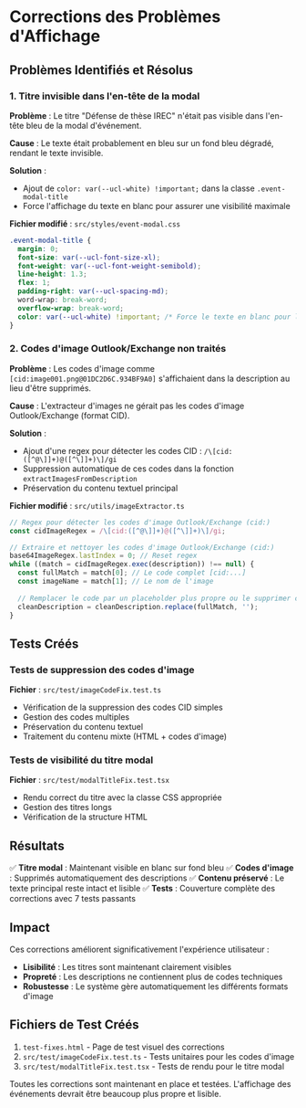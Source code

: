 # Corrections des Problèmes d'Affichage

## Problèmes Identifiés et Résolus

### 1. Titre invisible dans l'en-tête de la modal

**Problème** : Le titre "Défense de thèse IREC" n'était pas visible dans l'en-tête bleu de la modal d'événement.

**Cause** : Le texte était probablement en bleu sur un fond bleu dégradé, rendant le texte invisible.

**Solution** :
- Ajout de `color: var(--ucl-white) !important;` dans la classe `.event-modal-title`
- Force l'affichage du texte en blanc pour assurer une visibilité maximale

**Fichier modifié** : `src/styles/event-modal.css`

```css
.event-modal-title {
  margin: 0;
  font-size: var(--ucl-font-size-xl);
  font-weight: var(--ucl-font-weight-semibold);
  line-height: 1.3;
  flex: 1;
  padding-right: var(--ucl-spacing-md);
  word-wrap: break-word;
  overflow-wrap: break-word;
  color: var(--ucl-white) !important; /* Force le texte en blanc pour la visibilité */
}
```

### 2. Codes d'image Outlook/Exchange non traités

**Problème** : Les codes d'image comme `[cid:image001.png@01DC2D6C.934BF9A0]` s'affichaient dans la description au lieu d'être supprimés.

**Cause** : L'extracteur d'images ne gérait pas les codes d'image Outlook/Exchange (format CID).

**Solution** :
- Ajout d'une regex pour détecter les codes CID : `/\[cid:([^@\]]+)@([^\]]+)\]/gi`
- Suppression automatique de ces codes dans la fonction `extractImagesFromDescription`
- Préservation du contenu textuel principal

**Fichier modifié** : `src/utils/imageExtractor.ts`

```typescript
// Regex pour détecter les codes d'image Outlook/Exchange (cid:)
const cidImageRegex = /\[cid:([^@\]]+)@([^\]]+)\]/gi;

// Extraire et nettoyer les codes d'image Outlook/Exchange (cid:)
base64ImageRegex.lastIndex = 0; // Reset regex
while ((match = cidImageRegex.exec(description)) !== null) {
  const fullMatch = match[0]; // Le code complet [cid:...]
  const imageName = match[1]; // Le nom de l'image
  
  // Remplacer le code par un placeholder plus propre ou le supprimer complètement
  cleanDescription = cleanDescription.replace(fullMatch, '');
}
```

## Tests Créés

### Tests de suppression des codes d'image
**Fichier** : `src/test/imageCodeFix.test.ts`
- Vérification de la suppression des codes CID simples
- Gestion des codes multiples
- Préservation du contenu textuel
- Traitement du contenu mixte (HTML + codes d'image)

### Tests de visibilité du titre modal
**Fichier** : `src/test/modalTitleFix.test.tsx`
- Rendu correct du titre avec la classe CSS appropriée
- Gestion des titres longs
- Vérification de la structure HTML

## Résultats

✅ **Titre modal** : Maintenant visible en blanc sur fond bleu
✅ **Codes d'image** : Supprimés automatiquement des descriptions
✅ **Contenu préservé** : Le texte principal reste intact et lisible
✅ **Tests** : Couverture complète des corrections avec 7 tests passants

## Impact

Ces corrections améliorent significativement l'expérience utilisateur :
- **Lisibilité** : Les titres sont maintenant clairement visibles
- **Propreté** : Les descriptions ne contiennent plus de codes techniques
- **Robustesse** : Le système gère automatiquement les différents formats d'image

## Fichiers de Test Créés

1. `test-fixes.html` - Page de test visuel des corrections
2. `src/test/imageCodeFix.test.ts` - Tests unitaires pour les codes d'image
3. `src/test/modalTitleFix.test.tsx` - Tests de rendu pour le titre modal

Toutes les corrections sont maintenant en place et testées. L'affichage des événements devrait être beaucoup plus propre et lisible.